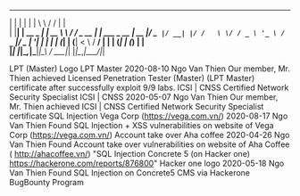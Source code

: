  _    _            _     __      __            _            
| |  | |          | |    \ \    / /           | |           
| |__| | __ _  ___| | __  \ \  / /__ _ __   __| | ___  _ __ 
|  __  |/ _` |/ __| |/ /   \ \/ / _ \ '_ \ / _` |/ _ \| '__|
| |  | | (_| | (__|   <     \  /  __/ | | | (_| | (_) | |   
|_|  |_|\__,_|\___|_|\_\     \/ \___|_| |_|\__,_|\___/|_|   
                                                            

LPT (Master)	Logo LPT Master	2020-08-10	Ngo Van Thien	Our member, Mr. Thien achieved Licensed Penetration Tester (Master) (LPT Master) certificate after successfully exploit 9/9 labs.
ICSI | CNSS Certified Network Security Specialist	ICSI | CNSS	2020-05-07	Ngo Van Thien	Our member, Mr. Thien achieved ICSI | CNSS Certified Network Security Specialist certificate 
SQL Injection Vega Corp (https://vega.com.vn/)		2020-08-17	Ngo Van Thien	Found SQL Injection + XSS vulnerabilities on website of  Vega Corp (https://vega.com.vn/)
Account take over Aha coffee		2020-04-26	Ngo Van Thien	Found Account take over vulnerabilities on website of  Aha Coffee ( http://ahacoffee.vn/)
"SQL Injection Concrete 5 (on Hacker one)
https://hackerone.com/reports/876800"	Hacker one logo	2020-05-18	Ngo Van Thien	Found SQL Injection on Concrete5 CMS via Hackerone BugBounty Program
